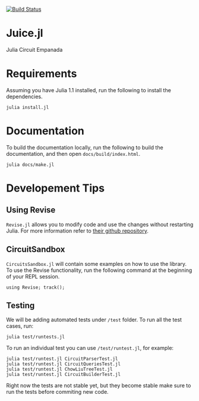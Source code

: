 [![Build Status](https://travis-ci.com/UCLA-StarAI/Juice.jl.svg?token=WqP1S31vh9msACoVUepf&branch=master)](https://travis-ci.com/UCLA-StarAI/Juice.jl)

# Juice.jl
Julia Circuit Empanada


# Requirements

Assuming you have Julia 1.1 installed, run the following to install the dependencies.

 ``julia install.jl``


# Documentation

To build the documentation locally, run the following to build the documentation, and then open `docs/build/index.html`.

    julia docs/make.jl




# Developement Tips

## Using Revise

`Revise.jl` allows you to modify code and use the changes without restarting Julia. For more information refer to [their github repository](https://github.com/timholy/Revise.jl).

## CircuitSandbox

`CircuitsSandbox.jl` will contain some examples on how to use the library. To use the Revise functionality, run the following command at the beginning of your REPL session.

    using Revise; track();

## Testing

We will be adding automated tests under `/test` folder. To run all the test cases, run:

    julia test/runtests.jl

To run an individual test you can use `/test/runtest.jl`, for example:

    julia test/runtest.jl CircuitParserTest.jl
    julia test/runtest.jl CircuitQueriesTest.jl
    julia test/runtest.jl ChowLiuTreeTest.jl
    julia test/runtest.jl CircuitBuilderTest.jl


Right now the tests are not stable yet, but they become stable make sure to run the tests before commiting new code.
